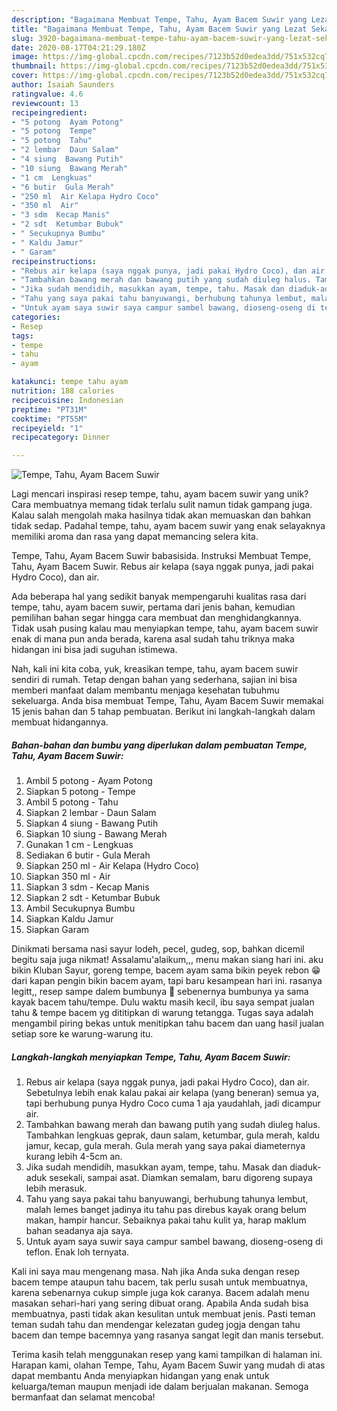 ```yaml
---
description: "Bagaimana Membuat Tempe, Tahu, Ayam Bacem Suwir yang Lezat Sekali"
title: "Bagaimana Membuat Tempe, Tahu, Ayam Bacem Suwir yang Lezat Sekali"
slug: 3920-bagaimana-membuat-tempe-tahu-ayam-bacem-suwir-yang-lezat-sekali
date: 2020-08-17T04:21:29.180Z
image: https://img-global.cpcdn.com/recipes/7123b52d0edea3dd/751x532cq70/tempe-tahu-ayam-bacem-suwir-foto-resep-utama.jpg
thumbnail: https://img-global.cpcdn.com/recipes/7123b52d0edea3dd/751x532cq70/tempe-tahu-ayam-bacem-suwir-foto-resep-utama.jpg
cover: https://img-global.cpcdn.com/recipes/7123b52d0edea3dd/751x532cq70/tempe-tahu-ayam-bacem-suwir-foto-resep-utama.jpg
author: Isaiah Saunders
ratingvalue: 4.6
reviewcount: 13
recipeingredient:
- "5 potong  Ayam Potong"
- "5 potong  Tempe"
- "5 potong  Tahu"
- "2 lembar  Daun Salam"
- "4 siung  Bawang Putih"
- "10 siung  Bawang Merah"
- "1 cm  Lengkuas"
- "6 butir  Gula Merah"
- "250 ml  Air Kelapa Hydro Coco"
- "350 ml  Air"
- "3 sdm  Kecap Manis"
- "2 sdt  Ketumbar Bubuk"
- " Secukupnya Bumbu"
- " Kaldu Jamur"
- " Garam"
recipeinstructions:
- "Rebus air kelapa (saya nggak punya, jadi pakai Hydro Coco), dan air. Sebetulnya lebih enak kalau pakai air kelapa (yang beneran) semua ya, tapi berhubung punya Hydro Coco cuma 1 aja yaudahlah, jadi dicampur air."
- "Tambahkan bawang merah dan bawang putih yang sudah diuleg halus. Tambahkan lengkuas geprak, daun salam, ketumbar, gula merah, kaldu jamur, kecap, gula merah. Gula merah yang saya pakai diameternya kurang lebih 4-5cm an."
- "Jika sudah mendidih, masukkan ayam, tempe, tahu. Masak dan diaduk-aduk sesekali, sampai asat. Diamkan semalam, baru digoreng supaya lebih merasuk."
- "Tahu yang saya pakai tahu banyuwangi, berhubung tahunya lembut, malah lemes banget jadinya itu tahu pas direbus kayak orang belum makan, hampir hancur. Sebaiknya pakai tahu kulit ya, harap maklum bahan seadanya aja saya."
- "Untuk ayam saya suwir saya campur sambel bawang, dioseng-oseng di teflon. Enak loh ternyata."
categories:
- Resep
tags:
- tempe
- tahu
- ayam

katakunci: tempe tahu ayam 
nutrition: 188 calories
recipecuisine: Indonesian
preptime: "PT31M"
cooktime: "PT55M"
recipeyield: "1"
recipecategory: Dinner

---
```



![Tempe, Tahu, Ayam Bacem Suwir](https://img-global.cpcdn.com/recipes/7123b52d0edea3dd/751x532cq70/tempe-tahu-ayam-bacem-suwir-foto-resep-utama.jpg)

Lagi mencari inspirasi resep tempe, tahu, ayam bacem suwir yang unik? Cara membuatnya memang tidak terlalu sulit namun tidak gampang juga. Kalau salah mengolah maka hasilnya tidak akan memuaskan dan bahkan tidak sedap. Padahal tempe, tahu, ayam bacem suwir yang enak selayaknya memiliki aroma dan rasa yang dapat memancing selera kita.

Tempe, Tahu, Ayam Bacem Suwir babasisida. Instruksi Membuat Tempe, Tahu, Ayam Bacem Suwir. Rebus air kelapa (saya nggak punya, jadi pakai Hydro Coco), dan air.

Ada beberapa hal yang sedikit banyak mempengaruhi kualitas rasa dari tempe, tahu, ayam bacem suwir, pertama dari jenis bahan, kemudian pemilihan bahan segar hingga cara membuat dan menghidangkannya. Tidak usah pusing kalau mau menyiapkan tempe, tahu, ayam bacem suwir enak di mana pun anda berada, karena asal sudah tahu triknya maka hidangan ini bisa jadi suguhan istimewa.


Nah, kali ini kita coba, yuk, kreasikan tempe, tahu, ayam bacem suwir sendiri di rumah. Tetap dengan bahan yang sederhana, sajian ini bisa memberi manfaat dalam membantu menjaga kesehatan tubuhmu sekeluarga. Anda bisa membuat Tempe, Tahu, Ayam Bacem Suwir memakai 15 jenis bahan dan 5 tahap pembuatan. Berikut ini langkah-langkah dalam membuat hidangannya.

<!--inarticleads1-->

##### Bahan-bahan dan bumbu yang diperlukan dalam pembuatan Tempe, Tahu, Ayam Bacem Suwir:

1. Ambil 5 potong - Ayam Potong
1. Siapkan 5 potong - Tempe
1. Ambil 5 potong - Tahu
1. Siapkan 2 lembar - Daun Salam
1. Siapkan 4 siung - Bawang Putih
1. Siapkan 10 siung - Bawang Merah
1. Gunakan 1 cm - Lengkuas
1. Sediakan 6 butir - Gula Merah
1. Siapkan 250 ml - Air Kelapa (Hydro Coco)
1. Siapkan 350 ml - Air
1. Siapkan 3 sdm - Kecap Manis
1. Siapkan 2 sdt - Ketumbar Bubuk
1. Ambil  Secukupnya Bumbu
1. Siapkan  Kaldu Jamur
1. Siapkan  Garam


Dinikmati bersama nasi sayur lodeh, pecel, gudeg, sop, bahkan dicemil begitu saja juga nikmat! Assalamu&#39;alaikum,,, menu makan siang hari ini. aku bikin Kluban Sayur, goreng tempe, bacem ayam sama bikin peyek rebon 😁 dari kapan pengin bikin bacem ayam, tapi baru kesampean hari ini. rasanya legitt,, resep sampe dalem bumbunya 🤤 sebenernya bumbunya ya sama kayak bacem tahu/tempe. Dulu waktu masih kecil, ibu saya sempat jualan tahu &amp; tempe bacem yg dititipkan di warung tetangga. Tugas saya adalah mengambil piring bekas untuk menitipkan tahu bacem dan uang hasil jualan setiap sore ke warung-warung itu. 

<!--inarticleads2-->

##### Langkah-langkah menyiapkan Tempe, Tahu, Ayam Bacem Suwir:

1. Rebus air kelapa (saya nggak punya, jadi pakai Hydro Coco), dan air. Sebetulnya lebih enak kalau pakai air kelapa (yang beneran) semua ya, tapi berhubung punya Hydro Coco cuma 1 aja yaudahlah, jadi dicampur air.
1. Tambahkan bawang merah dan bawang putih yang sudah diuleg halus. Tambahkan lengkuas geprak, daun salam, ketumbar, gula merah, kaldu jamur, kecap, gula merah. Gula merah yang saya pakai diameternya kurang lebih 4-5cm an.
1. Jika sudah mendidih, masukkan ayam, tempe, tahu. Masak dan diaduk-aduk sesekali, sampai asat. Diamkan semalam, baru digoreng supaya lebih merasuk.
1. Tahu yang saya pakai tahu banyuwangi, berhubung tahunya lembut, malah lemes banget jadinya itu tahu pas direbus kayak orang belum makan, hampir hancur. Sebaiknya pakai tahu kulit ya, harap maklum bahan seadanya aja saya.
1. Untuk ayam saya suwir saya campur sambel bawang, dioseng-oseng di teflon. Enak loh ternyata.


Kali ini saya mau mengenang masa. Nah jika Anda suka dengan resep bacem tempe ataupun tahu bacem, tak perlu susah untuk membuatnya, karena sebenarnya cukup simple juga kok caranya. Bacem adalah menu masakan sehari-hari yang sering dibuat orang. Apabila Anda sudah bisa membuatnya, pasti tidak akan kesulitan untuk membuat jenis. Pasti teman teman sudah tahu dan mendengar kelezatan gudeg jogja dengan tahu bacem dan tempe bacemnya yang rasanya sangat legit dan manis tersebut. 

Terima kasih telah menggunakan resep yang kami tampilkan di halaman ini. Harapan kami, olahan Tempe, Tahu, Ayam Bacem Suwir yang mudah di atas dapat membantu Anda menyiapkan hidangan yang enak untuk keluarga/teman maupun menjadi ide dalam berjualan makanan. Semoga bermanfaat dan selamat mencoba!
